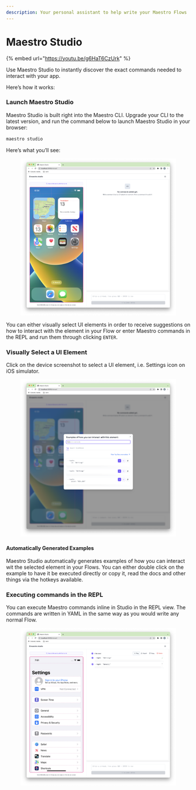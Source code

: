 ```yaml
---
description: Your personal assistant to help write your Maestro Flows
---
```


# Maestro Studio

{% embed url="https://youtu.be/g6HaT6CzUrk" %}

Use Maestro Studio to instantly discover the exact commands needed to interact with your app.

Here’s how it works:

### Launch Maestro Studio <a href="#b415" id="b415"></a>

Maestro Studio is built right into the Maestro CLI. Upgrade your CLI to the latest version, and run the command below to launch Maestro Studio in your browser:

```bash
maestro studio
```

Here’s what you’ll see:

<figure><img src="../.gitbook/assets/Screenshot 2023-07-13 at 18.54.53.png" alt=""><figcaption></figcaption></figure>

You can either visually select UI elements in order to receive suggestions on how to interact with the element in your Flow or enter Maestro commands in the REPL and run them through clicking `ENTER`.

### Visually Select a UI Element <a href="#2508" id="2508"></a>

Click on the device screenshot to select a UI element, i.e. Settings icon on iOS simulator.&#x20;

<figure><img src="../.gitbook/assets/Screenshot 2023-07-13 at 18.58.06.png" alt=""><figcaption></figcaption></figure>

#### Automatically Generated Examples <a href="#725d" id="725d"></a>

Maestro Studio automatically generates examples of how you can interact wit the selected element in your Flows. You can either double click on the example to have it be executed directly or copy it, read the docs and other things via the hotkeys available.

### Executing commands in the REPL

You can execute Maestro commands inline in Studio in the REPL view. The commands are written in YAML in the same way as you would write any normal Flow.

<figure><img src="../.gitbook/assets/Screenshot 2023-07-13 at 19.01.42.png" alt=""><figcaption></figcaption></figure>
